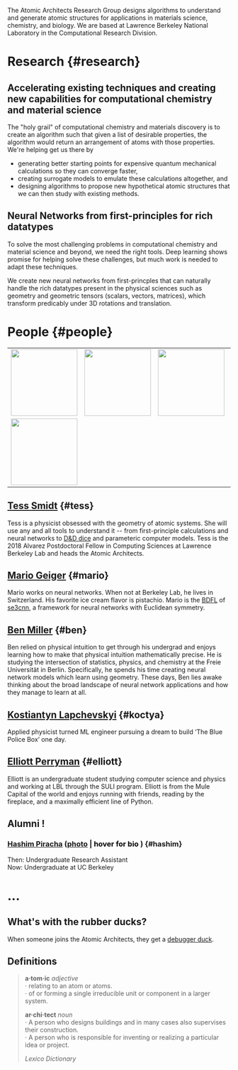 The Atomic Architects Research Group designs algorithms to understand and generate atomic structures for applications in materials science, chemistry, and biology. We are based at Lawrence Berkeley National Laboratory in the Computational Research Division.

# Research {#research}

## Accelerating existing techniques and creating new capabilities for computational chemistry and material science

The "holy grail" of computational chemistry and materials discovery is to create an algorithm such that given a list of desirable properties, the algorithm would return an arrangement of atoms with those properties. We're helping get us there by
* generating better starting points for expensive quantum mechanical calculations so they can converge faster,
* creating surrogate models to emulate these calculations altogether, and
* designing algorithms to propose new hypothetical atomic structures that we can then study with existing methods. 

## Neural Networks from first-principles for rich datatypes 

To solve the most challenging problems in computational chemistry and material science and beyond, we need the right tools. Deep learning shows promise for helping solve these challenges, but much work is needed to adapt these techniques.

We create new neural networks from first-princples that can naturally handle the rich datatypes present in the physical sciences such as geometry and geometric tensors (scalars, vectors, matrices), which transform predicably under 3D rotations and translation.

# People {#people}

<table>
<tr>
  <td width="150">
  <a href="#tess"><img src="https://atomicarchitects.github.io/assets/img/tess_with_duck_small.jpg" width="150"/></a>
  </td>
 <td width="150">
  <a href="#mario"><img src="https://atomicarchitects.github.io/assets/img/mario_with_duck_small.jpg" width="150"/></a>
  </td>
  <td width="150">
  <a href="#ben"><img src="https://atomicarchitects.github.io/assets/img/ben_with_duck_small.jpg" width="150"/></a>
  </td>
  <td width="150">
  <a href="#koctya"><img src="https://atomicarchitects.github.io/assets/img/koctya_with_duck_small.jpg" width="150"/></a>
  </td>
</tr>
<tr>
  <td width="150">
  <a href="#elliott"><img src="https://atomicarchitects.github.io/assets/img/elliott_with_duck_small.jpg" width="150"/></a>
  </td>
</tr>
</table>

## <a href="https://blondegeek.github.io/">Tess Smidt</a> {#tess}
Tess is a physicist obsessed with the geometry of atomic systems. She will use any and all tools to understand it -- from first-principle calculations and neural networks to <a href="https://en.wikipedia.org/wiki/Dice#Applications">D&D dice</a> and parameteric computer models. Tess is the 2018 Alvarez Postdoctoral Fellow in Computing Sciences at Lawrence Berkeley Lab and heads the Atomic Architects.

## <a href="https://mariogeiger.ch/">Mario Geiger</a> {#mario}
Mario works on neural networks. When not at Berkeley Lab, he lives in Switzerland. His favorite ice cream flavor is pistachio. Mario is the <a href="https://en.wikipedia.org/wiki/Benevolent_dictator_for_life">BDFL</a> of <a href="https://github.com/mariogeiger/se3cnn">se3cnn</a>, a framework for neural networks with Euclidean symmetry.

## <a href="http://mathben.com/">Ben Miller</a> {#ben}
Ben relied on physical intuition to get through his undergrad and enjoys learning how to make that physical intuition mathematically precise. He is studying the intersection of statistics, physics, and chemistry at the Freie Universität in Berlin. Specifically, he spends his time creating neural network models which learn using geometry. These days, Ben lies awake thinking about the broad landscape of neural network applications and how they manage to learn at all.

## <a href="https://www.linkedin.com/in/klsky/">Kostiantyn Lapchevskyi</a> {#koctya}
Applied physicist turned ML engineer pursuing a dream to build ‘The Blue Police Box’ one day.

## <a href="https://elliottperryman.vivaldi.net">Elliott Perryman</a> {#elliott}
Elliott is an undergraduate student studying computer science and physics and working at LBL through the SULI program. Elliott is from the Mule Capital of the world and enjoys running with friends, reading by the fireplace, and a maximally efficient line of Python.

## Alumni !

### <a href="https://www.linkedin.com/in/hashim-piracha-65118116b/">Hashim Piracha</a> (<a href="https://atomicarchitects.github.io/assets/img/hashim_with_duck_small.jpg">photo</a> | <a href=" " title="Joining the team as an undergraduate from UC Berkeley, Hashim can often be spotted calculating tensor products of spherical harmonic signals, clustering atomic datasets, and jamming to Pakistani music. Whilst sipping cups of chai, he applies dimensionality reduction techniques such as t-SNE and PCA to visualize high dimensional data. Note: It is said that the more chai he drinks, the more efficient he becomes." style="background-color:#FFFFFF;color:#000000;text-decoration:none"> hover for bio</a> ) {#hashim} 
Then: Undergraduate Research Assistant 
<br>
Now: Undergraduate at UC Berkeley


# ...

## What's with the rubber ducks?
When someone joins the Atomic Architects, they get a <a href="https://en.wikipedia.org/wiki/Rubber_duck_debugging">debugger duck</a>.

## Definitions

> <b>a&#183;tom&#183;ic</b> <i>adjective</i><br>
> &#183; relating to an atom or atoms. <br>
> &#183; of or forming a single irreducible unit or component in a larger system. <br>
>
> <b>ar&#183;chi&#183;tect</b> <i>noun</i><br>
> &#183; A person who designs buildings and in many cases also supervises their construction. <br>
> &#183; A person who is responsible for inventing or realizing a particular idea or project.
>
> <i>Lexico Dictionary</i>


